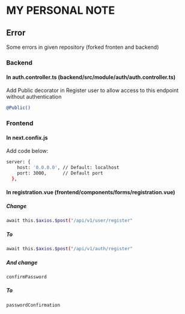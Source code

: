# MY PERSONAL NOTE

## Error
Some errors in given repository (forked fronten and backend)
### Backend
#### In auth.controller.ts (backend/src/module/auth/auth.controller.ts)
Add Public decorator in Register user to allow access to this endpoint without authentication
```sh
@Public()
```
### Frontend
#### In next.confix.js
Add code below:
```sh
server: {
    host: '0.0.0.0', // Default: localhost
    port: 3000,      // Default port
  },
```
#### In registration.vue (frontend/components/forms/registration.vue)
##### Change
```sh
await this.$axios.$post("/api/v1/user/register"
```
##### To
```sh
await this.$axios.$post("/api/v1/auth/register"
```
##### And change
```sh
confirmPassword
```
##### To
```sh
passwordConfirmation
```